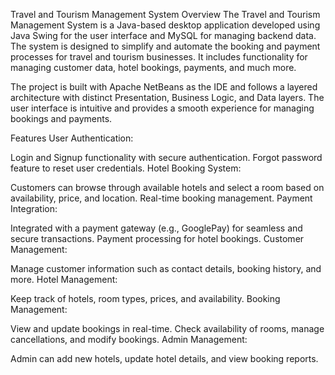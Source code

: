 Travel and Tourism Management System
Overview
The Travel and Tourism Management System is a Java-based desktop application developed using Java Swing for the user interface and MySQL for managing backend data. The system is designed to simplify and automate the booking and payment processes for travel and tourism businesses. It includes functionality for managing customer data, hotel bookings, payments, and much more.

The project is built with Apache NetBeans as the IDE and follows a layered architecture with distinct Presentation, Business Logic, and Data layers. The user interface is intuitive and provides a smooth experience for managing bookings and payments.

Features
User Authentication:

Login and Signup functionality with secure authentication.
Forgot password feature to reset user credentials.
Hotel Booking System:

Customers can browse through available hotels and select a room based on availability, price, and location.
Real-time booking management.
Payment Integration:

Integrated with a payment gateway (e.g., GooglePay) for seamless and secure transactions.
Payment processing for hotel bookings.
Customer Management:

Manage customer information such as contact details, booking history, and more.
Hotel Management:

Keep track of hotels, room types, prices, and availability.
Booking Management:

View and update bookings in real-time.
Check availability of rooms, manage cancellations, and modify bookings.
Admin Management:

Admin can add new hotels, update hotel details, and view booking reports.
